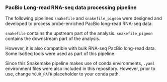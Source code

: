### PacBio Long-read RNA-seq data processing pipeline

The following pipelines `snakefile` and `snakefile_pigeon` were designed and developed to process probe-enriched PacBio long-read RNA-seq data. 

`snakefile` contains the upstream part of the analysis.
`snakefile_pigeon` contains the downstream part of the analysis.

However, it is also compatible with bulk RNA-seq PacBio long-read data. Some IsoSeq tools were used as part of this pipeline.

Since this Snakemake pipeline makes use of conda environments, `.yaml` environment files were also included in this repository. However, prior to use, change `YOUR_PATH` placeholder to your conda path.